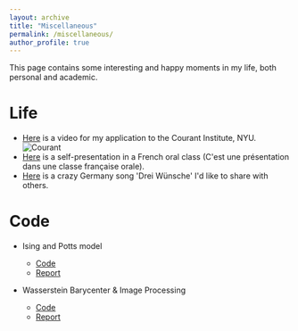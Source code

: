```yaml
---
layout: archive
title: "Miscellaneous"
permalink: /miscellaneous/
author_profile: true
---
```


This page contains some interesting and happy moments in my life, both personal and academic. 

Life
======
<!-- Here is a photo of my sweet and beautiful fiancee. We have fell in love since 2017/02/10. -->
<!-- ![Tingting](/Zjx2Djt.github.io/images/Tingting.jpeg) -->
* [Here](https://zjx1998.github.io/Zjx2Djt.github.io//videos/Courant.mp4) is a video for my application to the Courant Institute, NYU.
![Courant](/Zjx2Djt.github.io/images/Courant.jpeg)
* [Here](https://zjx1998.github.io/Zjx2Djt.github.io//files/Presentation.pdf) is a self-presentation in a French oral class (C'est une présentation dans une classe française orale).
* [Here](https://zjx1998.github.io/Zjx2Djt.github.io//videos/Drei_Wünsche.mp3) is a crazy Germany song 'Drei Wünsche' I'd like to share with others.

Code
======
* Ising and Potts model
  * [Code](https://github.com/Zjx1998/Ising-model)
  * [Report](https://github.com/Zjx1998/Zjx2Djt.github.io/files/Ising.pdf)

* Wasserstein Barycenter & Image Processing
  * [Code](https://github.com/Zjx1998/Ising-model)
  * [Report](https://github.com/Zjx1998/Zjx2Djt.github.io/files/Pwg_Wasserstein.pdf)
